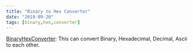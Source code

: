 ```yaml
---
title: "Binary to Hex Converter"
date: "2019-09-20"
tags: [binary,hex,converter]
---
```


[BinaryHexConverter](https://binaryhexconverter.com): This can convert Binary, Hexadecimal, Decimal, Ascii to each other.




